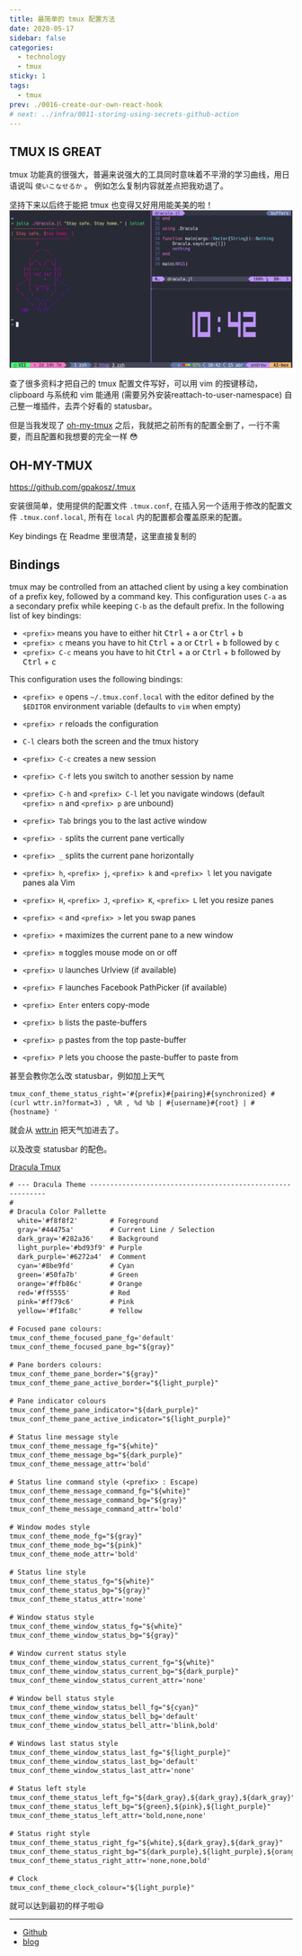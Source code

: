 ```yaml
---
title: 最简单的 tmux 配置方法
date: 2020-05-17
sidebar: false
categories:
  - technology
  - tmux
sticky: 1
tags:
  - tmux
prev: ./0016-create-our-own-react-hook
# next: ../infra/0011-storing-using-secrets-github-action
---
```


## TMUX IS GREAT

tmux 功能真的很强大，普遍来说强大的工具同时意味着不平滑的学习曲线，用日语说叫 `使いこなせるか` 。
例如怎么复制内容就差点把我劝退了。

坚持下来以后终于能把 tmux 也变得又好用用能美美的啦！
![Screenshot](https://raw.githubusercontent.com/atgmello/dracula.omt/master/screenshot.png)

查了很多资料才把自己的 tmux 配置文件写好，可以用 vim 的按键移动，
clipboard 与系统和 vim 能通用 (需要另外安装reattach-to-user-namespace)
自己整一堆插件，去弄个好看的 statusbar。

但是当我发现了 [oh-my-tmux](https://github.com/gpakosz/.tmux) 之后，我就把之前所有的配置全删了，一行不需要，而且配置和我想要的完全一样 😳

## OH-MY-TMUX

https://github.com/gpakosz/.tmux

安装很简单，使用提供的配置文件 `.tmux.conf`, 在插入另一个适用于修改的配置文件 `.tmux.conf.local`, 所有在 `local` 内的配置都会覆盖原来的配置。

Key bindings 在 Readme 里很清楚，这里直接复制的

Bindings
--------

tmux may be controlled from an attached client by using a key combination of a
prefix key, followed by a command key. This configuration uses `C-a` as a
secondary prefix while keeping `C-b` as the default prefix. In the following
list of key bindings:
  - `<prefix>` means you have to either hit <kbd>Ctrl</kbd> + <kbd>a</kbd> or <kbd>Ctrl</kbd> + <kbd>b</kbd>
  - `<prefix> c` means you have to hit <kbd>Ctrl</kbd> + <kbd>a</kbd> or <kbd>Ctrl</kbd> + <kbd>b</kbd> followed by <kbd>c</kbd>
  - `<prefix> C-c` means you have to hit <kbd>Ctrl</kbd> + <kbd>a</kbd> or <kbd>Ctrl</kbd> + <kbd>b</kbd> followed by <kbd>Ctrl</kbd> + <kbd>c</kbd>

This configuration uses the following bindings:

 - `<prefix> e` opens `~/.tmux.conf.local` with the editor defined by the
   `$EDITOR` environment variable (defaults to `vim` when empty)
 - `<prefix> r` reloads the configuration
 - `C-l` clears both the screen and the tmux history

 - `<prefix> C-c` creates a new session
 - `<prefix> C-f` lets you switch to another session by name

 - `<prefix> C-h` and `<prefix> C-l` let you navigate windows (default
   `<prefix> n` and `<prefix> p` are unbound)
 - `<prefix> Tab` brings you to the last active window

 - `<prefix> -` splits the current pane vertically
 - `<prefix> _` splits the current pane horizontally
 - `<prefix> h`, `<prefix> j`, `<prefix> k` and `<prefix> l` let you navigate
   panes ala Vim
 - `<prefix> H`, `<prefix> J`, `<prefix> K`, `<prefix> L` let you resize panes
 - `<prefix> <` and `<prefix> >` let you swap panes
 - `<prefix> +` maximizes the current pane to a new window

 - `<prefix> m` toggles mouse mode on or off

 - `<prefix> U` launches Urlview (if available)
 - `<prefix> F` launches Facebook PathPicker (if available)

 - `<prefix> Enter` enters copy-mode
 - `<prefix> b` lists the paste-buffers
 - `<prefix> p` pastes from the top paste-buffer
 - `<prefix> P` lets you choose the paste-buffer to paste from

甚至会教你怎么改 statusbar，例如加上天气

```
tmux_conf_theme_status_right='#{prefix}#{pairing}#{synchronized} #(curl wttr.in?format=3) , %R , %d %b | #{username}#{root} | #{hostname} '
```
就会从 [wttr.in](http://wttr.in/) 把天气加进去了。

以及改变 statusbar 的配色。

[Dracula Tmux](https://github.com/atgmello/dracula.omt)

```
# --- Dracula Theme -----------------------------------------------------------
#
# Dracula Color Pallette
  white='#f8f8f2'        # Foreground
  gray='#44475a'         # Current Line / Selection
  dark_gray='#282a36'    # Background
  light_purple='#bd93f9' # Purple
  dark_purple='#6272a4'  # Comment
  cyan='#8be9fd'         # Cyan
  green='#50fa7b'        # Green
  orange='#ffb86c'       # Orange
  red='#ff5555'          # Red
  pink='#ff79c6'         # Pink
  yellow='#f1fa8c'       # Yellow

# Focused pane colours:
tmux_conf_theme_focused_pane_fg='default'
tmux_conf_theme_focused_pane_bg="${gray}"

# Pane borders colours:
tmux_conf_theme_pane_border="${gray}"
tmux_conf_theme_pane_active_border="${light_purple}"

# Pane indicator colours
tmux_conf_theme_pane_indicator="${dark_purple}"
tmux_conf_theme_pane_active_indicator="${light_purple}"

# Status line message style
tmux_conf_theme_message_fg="${white}"
tmux_conf_theme_message_bg="${dark_purple}"
tmux_conf_theme_message_attr='bold'

# Status line command style (<prefix> : Escape)
tmux_conf_theme_message_command_fg="${white}"
tmux_conf_theme_message_command_bg="${gray}"
tmux_conf_theme_message_command_attr='bold'

# Window modes style
tmux_conf_theme_mode_fg="${gray}"
tmux_conf_theme_mode_bg="${pink}"
tmux_conf_theme_mode_attr='bold'

# Status line style
tmux_conf_theme_status_fg="${white}"
tmux_conf_theme_status_bg="${gray}"
tmux_conf_theme_status_attr='none'

# Window status style
tmux_conf_theme_window_status_fg="${white}"
tmux_conf_theme_window_status_bg="${gray}"

# Window current status style
tmux_conf_theme_window_status_current_fg="${white}"
tmux_conf_theme_window_status_current_bg="${dark_purple}"
tmux_conf_theme_window_status_current_attr='none'

# Window bell status style
tmux_conf_theme_window_status_bell_fg="${cyan}"
tmux_conf_theme_window_status_bell_bg='default'
tmux_conf_theme_window_status_bell_attr='blink,bold'

# Windows last status style
tmux_conf_theme_window_status_last_fg="${light_purple}"
tmux_conf_theme_window_status_last_bg='default'
tmux_conf_theme_window_status_last_attr='none'

# Status left style
tmux_conf_theme_status_left_fg="${dark_gray},${dark_gray},${dark_gray}"
tmux_conf_theme_status_left_bg="${green},${pink},${light_purple}"
tmux_conf_theme_status_left_attr='bold,none,none'

# Status right style
tmux_conf_theme_status_right_fg="${white},${dark_gray},${dark_gray}"
tmux_conf_theme_status_right_bg="${dark_purple},${light_purple},${orange}"
tmux_conf_theme_status_right_attr='none,none,bold'

# Clock
tmux_conf_theme_clock_colour="${light_purple}"
```

就可以达到最初的样子啦😃

---

- [Github](https://github.com/xyyolab)
- [blog](https://blog.xyyolab.com)